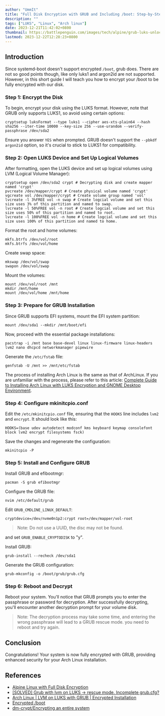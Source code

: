 ```yaml
---
author: "UmmIt"
title: "Full Disk Encryption with GRUB and Including /boot: Step-by-Step Guide"
description: ""
tags: ["LUKS", "Linux", "Arch linux"]
date: 2023-12-21T11:42:02+0800
thumbnail: https://battlepenguin.com/images/tech/alpine/grub-luks-unlock.jpg
lastmod: 2023-12-22T12:28:23+0800
---
```


## Introduction

Since systemd-boot doesn't support encrypted `/boot`, grub does. There are not so good points though, like only luks1 and argon2id are not supported. However, in this short guide I will teach you how to encrypt your /boot to be fully encrypted with our disk.

### Step 1: Encrypt the Disk

To begin, encrypt your disk using the LUKS format. However, note that GRUB only supports LUKS1, so avoid using certain options:

```shell
cryptsetup luksFormat --type luks1 --cipher aes-xts-plain64 --hash sha256 --iter-time 10000 --key-size 256 --use-urandom --verify-passphrase /dev/sda2
```

Ensure you answer `YES` when prompted. GRUB doesn't support the `--pbkdf argon2id` option, so it's crucial to stick to LUKS1 for compatibility.

### Step 2: Open LUKS Device and Set Up Logical Volumes

After formatting, open the LUKS device and set up logical volumes using LVM (Logical Volume Manager):

```shell
cryptsetup open /dev/sda2 crypt # Decrypting disk and create mapper named 'crypt'
pvcreate /dev/mapper/crypt # Create physical volume named 'crypt'
vgcreate vol /dev/mapper/crypt # Create volume group named 'vol'
lvcreate -l 3%FREE vol -n swap # Create logcial volume and set this size uses 3% of this partition and named to swap.
lvcreate -l 50%FREE vol -n root # Create logcial volume and set this size uses 50% of this partition and named to root.
lvcreate -l 100%FREE vol -n home # Create logcial volume and set this size uses 100% of this partition and named to home.
```

Format the root and home volumes:

```shell
mkfs.btrfs /dev/vol/root
mkfs.btrfs /dev/vol/home
```

Create swap space:

```shell
mkswap /dev/vol/swap
swapon /dev/vol/swap
```

Mount the volumes:

```shell
mount /dev/vol/root /mnt
mkdir /mnt/home
mount /dev/vol/home /mnt/home
```

 

### Step 3: Prepare for GRUB Installation

Since GRUB supports EFI systems, mount the EFI system partition:

```shell
mount /dev/sda1 --mkdir /mnt/boot/efi
```

Now, proceed with the essential package installations:

```shell
pacstrap -i /mnt base base-devel linux linux-firmware linux-headers lvm2 nano dhcpcd networkmanager pipewire
```

Generate the `/etc/fstab` file:

```shell
genfstab -U /mnt >> /mnt/etc/fstab
```

The process of installing Arch Linux is the same as that of ArchLinux. If you are unfamiliar with the process, please refer to this article: [Complete Guide to Installing Arch Linux with LUKS Encryption and GNOME Desktop Environment](/posts/en/linux/distribution/archlinux/archlinux-luks-encryption-fully-install-systemd/).

### Step 4: Configure mkinitcpio.conf

Edit the `/etc/mkinitcpio.conf` file, ensuring that the `HOOKS` line includes `lvm2` and `encrypt`. It should look like this:

```shell
HOOKS=(base udev autodetect modconf kms keyboard keymap consolefont block lvm2 encrypt filesystems fsck)
```

Save the changes and regenerate the configuration:

```shell
mkinitcpio -P
```

### Step 5: Install and Configure GRUB

Install GRUB and efibootmgr:

```shell
pacman -S grub efibootmgr
```

Configure the GRUB file:

```shell
nvim /etc/default/grub
```

Edit `GRUB_CMDLINE_LINUX_DEFAULT`:

```shell
cryptdevice=/dev/nvme0n1p2:crypt root=/dev/mapper/vol-root
```

>Note: Do not use a UUID, the disc may not be found.

and set `GRUB_ENABLE_CRYPTODISK` to "y".

Install GRUB:

```shell
grub-install --recheck /dev/sda1
```

Generate the GRUB configuration:

```shell
grub-mkconfig -o /boot/grub/grub.cfg
```

### Step 6: Reboot and Decrypt

Reboot your system. You'll notice that GRUB prompts you to enter the passphrase or password for decryption. After successfully decrypting, you'll encounter another decryption prompt for your volume disk.

>Note: The decryption process may take some time, and entering the wrong passphrase will lead to a GRUB rescue mode. you need to reboot and try again.

## Conclusion

Congratulations! Your system is now fully encrypted with GRUB, providing enhanced security for your Arch Linux installation.

## References

- [Alpine Linux with Full Disk Encryption](https://battlepenguin.com/tech/alpine-linux-with-full-disk-encryption/)
- [[SOLVED] Grub with lvm on LUKS -> rescue mode. Incomplete grub.cfg?](https://bbs.archlinux.org/viewtopic.php?id=246628)
- [Arch Linux | LVM on LUKS with GRUB | Encrypted Installation](https://invidious.einfachzocken.eu/watch?v=FcNQQxtPA0A)
- [Encrypted /boot](https://wiki.archlinux.org/title/GRUB#Encrypted_/boot)
- [dm-crypt/Encrypting an entire system](https://wiki.archlinux.org/title/Dm-crypt/Encrypting_an_entire_system)
